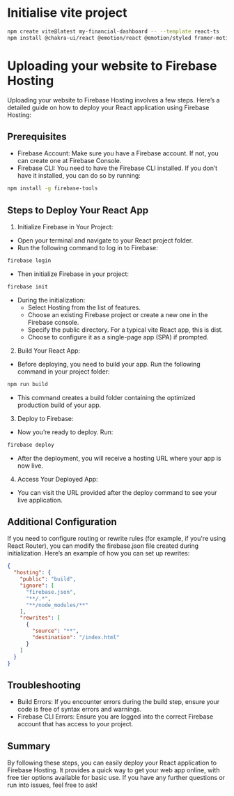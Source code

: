 # Initialise vite project

```bash
npm create vite@latest my-financial-dashboard -- --template react-ts
npm install @chakra-ui/react @emotion/react @emotion/styled framer-motion react-redux @reduxjs/toolkit react-router-dom recharts
```

# Uploading your website to Firebase Hosting

Uploading your website to Firebase Hosting involves a few steps. Here’s a detailed guide on how to deploy your React application using Firebase Hosting:

## Prerequisites

- Firebase Account: Make sure you have a Firebase account. If not, you can create one at Firebase Console.
- Firebase CLI: You need to have the Firebase CLI installed. If you don’t have it installed, you can do so by running:

```bash
npm install -g firebase-tools
```

## Steps to Deploy Your React App

1. Initialize Firebase in Your Project:

  - Open your terminal and navigate to your React project folder.
  - Run the following command to log in to Firebase:
```bash
firebase login
```
  - Then initialize Firebase in your project:
```bash
firebase init
```

  - During the initialization:
    - Select Hosting from the list of features.
    - Choose an existing Firebase project or create a new one in the Firebase console.
    - Specify the public directory. For a typical vite React app, this is dist.
    - Choose to configure it as a single-page app (SPA) if prompted.

2. Build Your React App:
  - Before deploying, you need to build your app. Run the following command in your project folder:

```bash
npm run build
```

- This command creates a build folder containing the optimized production build of your app.

3. Deploy to Firebase:

  - Now you’re ready to deploy. Run:
    
```bash
firebase deploy
```

  - After the deployment, you will receive a hosting URL where your app is now live.

4. Access Your Deployed App:
   
  - You can visit the URL provided after the deploy command to see your live application.

## Additional Configuration

If you need to configure routing or rewrite rules (for example, if you're using React Router), you can modify the firebase.json file created during initialization. Here’s an example of how you can set up rewrites:

```json
{
  "hosting": {
    "public": "build",
    "ignore": [
      "firebase.json",
      "**/.*",
      "**/node_modules/**"
    ],
    "rewrites": [
      {
        "source": "**",
        "destination": "/index.html"
      }
    ]
  }
}
```

## Troubleshooting

- Build Errors: If you encounter errors during the build step, ensure your code is free of syntax errors and warnings.
- Firebase CLI Errors: Ensure you are logged into the correct Firebase account that has access to your project.

## Summary

By following these steps, you can easily deploy your React application to Firebase Hosting. It provides a quick way to get your web app online, with free tier options available for basic use. If you have any further questions or run into issues, feel free to ask!

